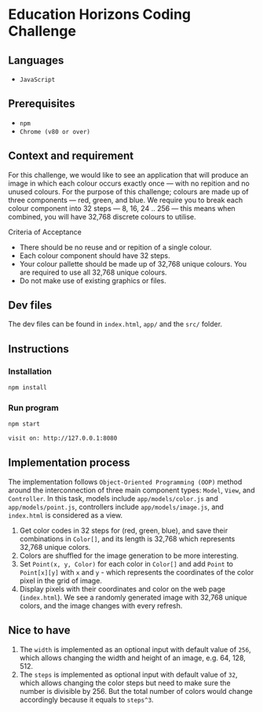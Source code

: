 # Education Horizons Coding Challenge

## Languages

- `JavaScript`

## Prerequisites

- `npm`
- `Chrome (v80 or over)`

## Context and requirement

For this challenge, we would like to see an application that will produce an image in which each colour occurs exactly once — with no repition and no unused colours. For the purpose of this challenge; colours are made up of three components — red, green, and blue. We require you to break each colour component into 32 steps — 8, 16, 24 .. 256 — this means when combined, you will have 32,768 discrete colours to utilise.

Criteria of Acceptance

- There should be no reuse and or repition of a single colour.
- Each colour component should have 32 steps.
- Your colour pallette should be made up of 32,768 unique colours. You are required to use all 32,768 unique colours.
- Do not make use of existing graphics or files.

## Dev files

The dev files can be found in `index.html`, `app/` and the `src/` folder.

## Instructions

### Installation

```bash
npm install
```

### Run program

```bash
npm start
```

```bash
visit on: http://127.0.0.1:8080
```

## Implementation process

The implementation follows `Object-Oriented Programming (OOP)` method around the interconnection of three main component types: `Model`, `View`, and `Controller`. In this task, models include `app/models/color.js` and `app/models/point.js`, controllers include `app/models/image.js`, and `index.html` is considered as a view.
&nbsp;

1. Get color codes in 32 steps for (red, green, blue), and save their combinations in `Color[]`, and its length is 32,768 which represents 32,768 unique colors.
   &nbsp;
2. Colors are shuffled for the image generation to be more interesting.
   &nbsp;
3. Set `Point(x, y, Color)` for each color in `Color[]` and add `Point` to `Point[x][y]` with `x` and `y` - which represents the coordinates of the color pixel in the grid of image.
   &nbsp;
4. Display pixels with their coordinates and color on the web page (`index.html`). We see a randomly generated image with 32,768 unique colors, and the image changes with every refresh.

## Nice to have

1. The `width` is implemented as an optional input with default value of `256`, which allows changing the width and height of an image, e.g. 64, 128, 512.
   &nbsp;
2. The `steps` is implemented as optional input with default value of `32`, which allows changing the color steps but need to make sure the number is divisible by 256. But the total number of colors would change accordingly because it equals to `steps^3`.
